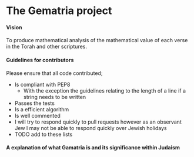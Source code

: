 # The Gematria project

#### Vision
To produce mathematical analysis of the mathematical value of each verse in the Torah and other scriptures.

#### Guidelines for contributors 
Please ensure that all code contributed;
* Is compliant with PEP8 
    * With the exception the guidelines relating to the length of a line if a string needs to be written
* Passes the tests 
* Is a efficient algorithm 
* Is well commented
* I will try to respond quickly to pull requests however as an observant Jew I may not be able to respond quickly over 
Jewish holidays
* TODO add to these lists


#### A explanation of what Gamatria is and its significance within Judaism
